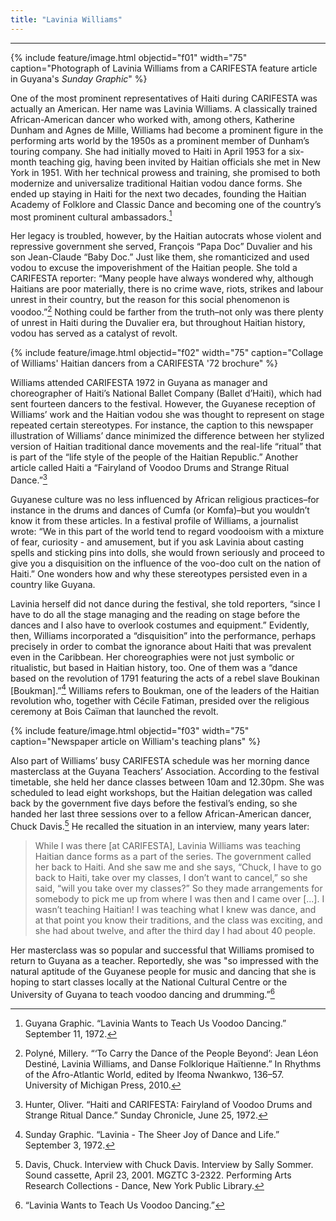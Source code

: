 ```yaml
---
title: "Lavinia Williams"
---
```

---

{% include feature/image.html objectid="f01" width="75" caption="Photograph of Lavinia Williams from a CARIFESTA feature article in Guyana's <i>Sunday Graphic</i>" %}

One of the most prominent representatives of Haiti during CARIFESTA was actually an American. Her name was Lavinia Williams. A classically trained African-American dancer who worked with, among others, Katherine Dunham and Agnes de Mille, Williams had become a prominent figure in the performing arts world by the 1950s as a prominent member of Dunham’s touring company. She had initially moved to Haiti in April 1953 for a six-month teaching gig, having been invited by Haitian officials she met in New York in 1951. With her technical prowess and training, she promised to both modernize and universalize traditional Haitian vodou dance forms. She ended up staying in Haiti for the next two decades, founding the Haitian Academy of Folklore and Classic Dance and becoming one of the country’s most prominent cultural ambassadors.[^lavinia-williams-1] 

Her legacy is troubled, however, by the Haitian autocrats whose violent and repressive government she served, François “Papa Doc” Duvalier and his son Jean-Claude “Baby Doc.” Just like them, she romanticized and used vodou to excuse the impoverishment of the Haitian people. She told a CARIFESTA reporter: “Many people have always wondered why, although Haitians are poor materially, there is no crime wave, riots, strikes and labour unrest in their country, but the reason for this social phenomenon is voodoo.”[^lavinia-williams-2] Nothing could be farther from the truth–not only was there plenty of unrest in Haiti during the Duvalier era, but throughout Haitian history, vodou has served as a catalyst of revolt.

{% include feature/image.html objectid="f02" width="75" caption="Collage of Williams' Haitian dancers from a CARIFESTA '72 brochure" %}

Williams attended CARIFESTA 1972 in Guyana as manager and choreographer of Haiti’s National Ballet Company (Ballet d’Haiti), which had sent fourteen dancers to the festival. However, the Guyanese reception of Williams’ work and the Haitian vodou she was thought to represent on stage repeated certain stereotypes. For instance, the caption to this newspaper illustration of Williams’ dance minimized the difference between her stylized version of Haitian traditional dance movements and the real-life “ritual” that is part of the “life style of the people of the Haitian Republic.” Another article called Haiti a “Fairyland of Voodoo Drums and Strange Ritual Dance.”[^lavinia-williams-3] 

Guyanese culture was no less influenced by African religious practices–for instance in the drums and dances of Cumfa (or Komfa)–but you wouldn’t know it from these articles. In a festival profile of Williams, a journalist wrote: “We in this part of the world tend to regard voodooism with a mixture of fear, curiosity - and amusement, but if you ask Lavinia about casting spells and sticking pins into dolls, she would frown seriously and proceed to give you a disquisition on the influence of the voo-doo cult on the nation of Haiti.” One wonders how and why these stereotypes persisted even in a country like Guyana.

Lavinia herself did not dance during the festival, she told reporters, “since I have to do all the stage managing and the reading on stage before the dances and I also have to overlook costumes and equipment.” Evidently, then, Williams incorporated a “disquisition” into the performance, perhaps precisely in order to combat the ignorance about Haiti that was prevalent even in the Caribbean. Her choreographies were not just symbolic or ritualistic, but based in Haitian history, too. One of them was a “dance based on the revolution of 1791 featuring the acts of a rebel slave Boukinan [Boukman].”[^lavinia-williams-4] Williams refers to Boukman, one of the leaders of the Haitian revolution who, together with Cécile Fatiman, presided over the religious ceremony at Bois Caïman that launched the revolt.

{% include feature/image.html objectid="f03" width="75" caption="Newspaper article on William's teaching plans" %}

Also part of Williams’ busy CARIFESTA schedule was her morning dance masterclass at the Guyana Teachers’ Association. According to the festival timetable, she held her dance classes between 10am and 12.30pm. She was scheduled to lead eight workshops, but the Haitian delegation was called back by the government five days before the festival’s ending, so she handed her last three sessions over to a fellow African-American dancer, Chuck Davis.[^lavinia-williams-5] He recalled the situation in an interview, many years later:

>While I was there [at CARIFESTA], Lavinia Williams was teaching Haitian dance forms as a part of the series. The government called her back to Haiti. And she saw me and she says, “Chuck, I have to go back to Haiti, take over my classes, I don’t want to cancel,” so she said, “will you take over my classes?” So they made arrangements for somebody to pick me up from where I was then and I came over [...]. I wasn’t teaching Haitian! I was teaching what I knew was dance, and at that point you know their traditions, and the class was exciting, and she had about twelve, and after the third day I had about 40 people.

Her masterclass was so popular and successful that Williams promised to return to Guyana as a teacher. Reportedly, she was "so impressed with the natural aptitude of the Guyanese people for music and dancing that she is hoping to start classes locally at the National Cultural Centre or the University of Guyana to teach voodoo dancing and drumming.”[^lavinia-williams-6]

[^lavinia-williams-1]: Guyana Graphic. “Lavinia Wants to Teach Us Voodoo Dancing.” September 11, 1972.
[^lavinia-williams-2]: Polyné, Millery. “‘To Carry the Dance of the People Beyond’: Jean Léon Destiné, Lavinia Williams, and Danse Folklorique Haïtienne.” In Rhythms of the Afro-Atlantic World, edited by Ifeoma Nwankwo, 136–57. University of Michigan Press, 2010.
[^lavinia-williams-3]: Hunter, Oliver. “Haiti and CARIFESTA: Fairyland of Voodoo Drums and Strange Ritual Dance.” Sunday Chronicle, June 25, 1972.
[^lavinia-williams-4]: Sunday Graphic. “Lavinia - The Sheer Joy of Dance and Life.” September 3, 1972.
[^lavinia-williams-5]: Davis, Chuck. Interview with Chuck Davis. Interview by Sally Sommer. Sound cassette, April 23, 2001. MGZTC 3-2322. Performing Arts Research Collections - Dance, New York Public Library.
[^lavinia-williams-6]: “Lavinia Wants to Teach Us Voodoo Dancing.”
